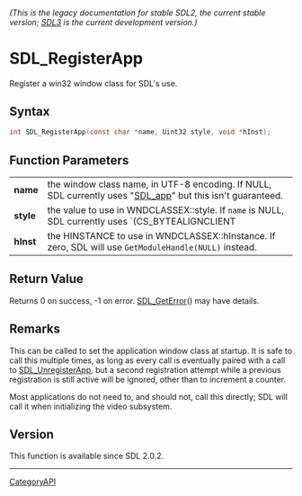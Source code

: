 ###### (This is the legacy documentation for stable SDL2, the current stable version; [SDL3](https://wiki.libsdl.org/SDL3/) is the current development version.)
# SDL_RegisterApp

Register a win32 window class for SDL's use.

## Syntax

```c
int SDL_RegisterApp(const char *name, Uint32 style, void *hInst);

```

## Function Parameters

|               |                                                                                                                                                      |
| ------------- | ---------------------------------------------------------------------------------------------------------------------------------------------------- |
| **name**      | the window class name, in UTF-8 encoding. If NULL, SDL currently uses "[SDL_app](SDL_app.md)" but this isn't guaranteed.                                |
| **style**     | the value to use in WNDCLASSEX::style. If `name` is NULL, SDL currently uses `(CS_BYTEALIGNCLIENT | CS_OWNDC)` regardless of what is specified here. |
| **hInst**     | the HINSTANCE to use in WNDCLASSEX::hInstance. If zero, SDL will use `GetModuleHandle(NULL)` instead.                                                |

## Return Value

Returns 0 on success, -1 on error. [SDL_GetError](SDL_GetError.md)() may have
details.

## Remarks

This can be called to set the application window class at startup. It is
safe to call this multiple times, as long as every call is eventually
paired with a call to [SDL_UnregisterApp](SDL_UnregisterApp.md), but a second
registration attempt while a previous registration is still active will be
ignored, other than to increment a counter.

Most applications do not need to, and should not, call this directly; SDL
will call it when initializing the video subsystem.

## Version

This function is available since SDL 2.0.2.

----
[CategoryAPI](CategoryAPI.md)
